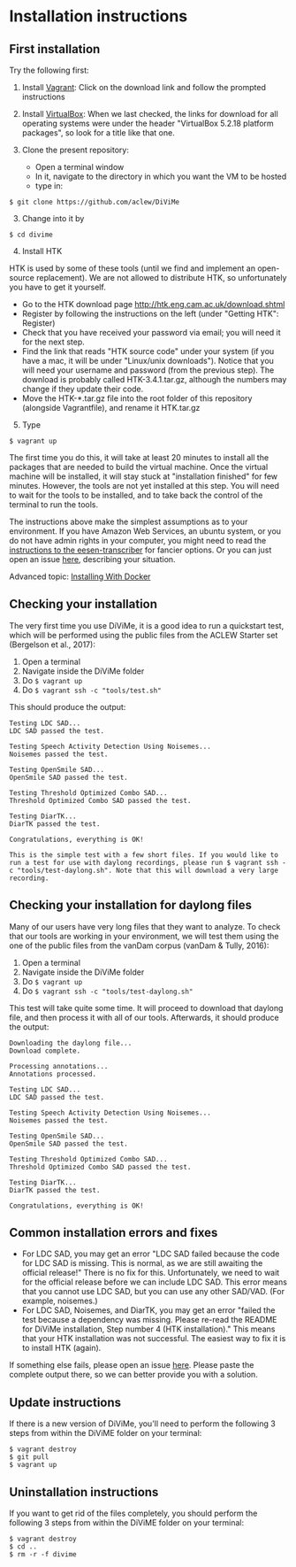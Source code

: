 # Installation instructions

## First installation

Try the following first:

1. Install [Vagrant](https://www.vagrantup.com/): Click on the download link and follow the prompted instructions

1. Install [VirtualBox](https://www.virtualbox.org/wiki/Downloads): When we last checked, the links for download for all operating systems were under the header "VirtualBox 5.2.18 platform packages", so look for a title like that one.

2. Clone the present repository:

    - Open a terminal window
    - In it, navigate to the directory in which you want the VM to be hosted
    - type in:

`$ git clone https://github.com/aclew/DiViMe`

3. Change into it by 

`$ cd divime`

4. Install HTK

HTK is used by some of these tools (until we find and implement an open-source replacement). We are not allowed to distribute HTK, so unfortunately you have to get it yourself. 

- Go to the HTK download page http://htk.eng.cam.ac.uk/download.shtml
- Register by following the instructions on the left (under "Getting HTK": Register)
- Check that you have received your password via email; you will need it for the next step. 
- Find the link that reads "HTK source code" under your system (if you have a mac, it will be under "Linux/unix downloads"). Notice that you will need your username and password (from the previous step). The download is probably called HTK-3.4.1.tar.gz, although the numbers may change if they update their code. 
- Move the HTK-*.tar.gz file into the root folder of this repository (alongside Vagrantfile), and rename it HTK.tar.gz

5. Type 

`$ vagrant up`

The first time you do this, it will take at least 20 minutes to install all the packages that are needed to build the virtual machine.
Once the virtual machine will be installed, it will stay stuck at "installation finished" for few minutes. However, the tools are not yet installed at this step.
You will need to wait for the tools to be installed, and to take back the control of the terminal to run the tools.

The instructions above make the simplest assumptions as to your environment. If you have Amazon Web Services, an ubuntu system, or you do not have admin rights in your computer, you might need to read the [instructions to the eesen-transcriber](https://github.com/srvk/eesen-transcriber/blob/master/INSTALL.md) for fancier options.  Or you can just open an issue [here](https://github.com/aclew/DiViMe/issues), describing your situation.

Advanced topic: [Installing With Docker](https://github.com/srvk/DiViMe/wiki/InstallingWithDocker)

## Checking your installation

The very first time you use DiViMe, it is a good idea to run a quickstart test, which will be performed using the public files from the ACLEW Starter set (Bergelson et al., 2017):

1. Open a terminal
2. Navigate inside the DiViMe folder
3. Do 
`$ vagrant up`
4. Do
`$ vagrant ssh -c "tools/test.sh"`

This should produce the output:

```
Testing LDC SAD...
LDC SAD passed the test. 

Testing Speech Activity Detection Using Noisemes...
Noisemes passed the test.

Testing OpenSmile SAD...
OpenSmile SAD passed the test.

Testing Threshold Optimized Combo SAD...
Threshold Optimized Combo SAD passed the test.

Testing DiarTK...
DiarTK passed the test. 

Congratulations, everything is OK! 

This is the simple test with a few short files. If you would like to run a test for use with daylong recordings, please run $ vagrant ssh -c "tools/test-daylong.sh". Note that this will download a very large recording.
```


## Checking your installation for daylong files

Many of our users have very long files that they want to analyze. To check that our tools are working in your environment, we will test them using the one of the public files from the vanDam corpus (vanDam & Tully, 2016):

1. Open a terminal
2. Navigate inside the DiViMe folder
3. Do 
`$ vagrant up`
4. Do
`$ vagrant ssh -c "tools/test-daylong.sh"`

This test will take quite some time. It will proceed to download that daylong file, and then process it with all of our tools. Afterwards, it should produce the output:

```
Downloading the daylong file...
Download complete.

Processing annotations...
Annotations processed.

Testing LDC SAD...
LDC SAD passed the test. 

Testing Speech Activity Detection Using Noisemes...
Noisemes passed the test.

Testing OpenSmile SAD...
OpenSmile SAD passed the test.

Testing Threshold Optimized Combo SAD...
Threshold Optimized Combo SAD passed the test.

Testing DiarTK...
DiarTK passed the test. 

Congratulations, everything is OK! 

```

## Common installation errors and fixes

- For LDC SAD, you may get an error "LDC SAD failed because the code for LDC SAD is missing. This is normal, as we are still awaiting the official release!" There is no fix for this. Unfortunately, we need to wait for the official release before we can include LDC SAD. This error means that you cannot use LDC SAD, but you can use any other SAD/VAD. (For example, noisemes.)
- For LDC SAD, Noisemes, and DiarTK, you may get an error "failed the test because a dependency was missing. Please re-read the README for DiViMe installation, Step number 4 (HTK installation)." This means that your HTK installation was not successful. The easiest way to fix it is to install HTK (again).

If something  else fails, please open an issue [here](https://github.com/srvk/DiViMe/issues). Please paste the complete output there, so we can better provide you with a solution.

## Update instructions

If there is a new version of DiViMe, you'll need to perform the following 3 steps from within the DiViME folder on your terminal:


```
$ vagrant destroy
$ git pull
$ vagrant up
```

## Uninstallation instructions

If you want to get rid of the files completely, you should perform the following 3 steps from within the DiViME folder on your terminal:

```
$ vagrant destroy
$ cd ..
$ rm -r -f divime
```


